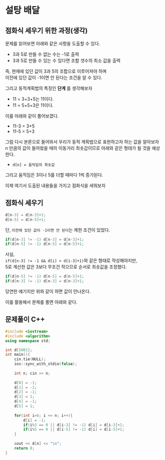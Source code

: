 # 설탕 배달
## 점화식 세우기 위한 과정(생각)     
      
문제를 읽어보면 아래와 같은 사항을 도출할 수 있다.   

* 3과 5로 만들 수 없는 수는 -1로 출력 
* 3과 5로 만들 수 있는 수 있다면 조합 갯수의 최소 값을 출력
   
즉, 현재에 있던 값이 3과 5의 조합으로 이루어져야 하며    
이전에 있던 값이 -1이면 안 된다는 조건을 알 수 있다.      

그리고 동적계획법의 특징인 **단계** 를 생각해보자   

* 11 = 3+3+5는 11이다.
* 11 = 5+5+3은 11이다. 

이를 아래와 같이 풀어보겠다.  

* 11-3 = 3+5
* 11-5 = 5+3

그럼 다시 본론으로 들어와서 우리가 동적 계획법으로 표현하고자 하는 값을 알아보자         
n 만큼의 값이 들어왔을 때의 이동거리 최솟갑이므로 아래와 같은 형태가 될 것을 예상한다.    
    
* `d[n] = 움직임의 최솟값`   

그리고 움직임은 3이나 5를 더할 때마다 1씩 증가된다.      

이제 여기서 도출된 내용들을 가지고 점화식을 세워보자   

## 점화식 세우기  

```c++
d[n-3] = d[n-3]+1;
d[n-5] = d[n-5]+1;
```
단, `이전에 있던 값이 -1이면 안 된다`는 제한 조건이 있었다.   

```c++
if(d[n-3] != -1) d[n-3] = d[n-3]+1;
if(d[n-5] != -1) d[n-5] = d[n-5]+1;
```

사실,  
`if(d[n-3] != -1 && d[i] > d[i-3]+1)`와 같은 형태로 작성해야지만,  
5로 계산한 값은 3보다 무조건 작으므로 순서로 최솟값을 조정했다.   

```c++
if(d[n-5] != -1) d[n-5] = d[n-5]+1;
if(d[n-3] != -1) d[n-3] = d[n-3]+1;
```
당연한 얘기지만 위와 같이 하면 값이 안나온다.   

이를 활용해서 문제를 풀면 아래와 같다.  

## 문제풀이 C++
```c++
#include <iostream>
#include <algorithm>
using namespace std;

int d[5001];
int main(){
    cin.tie(NULL);
    ios::sync_with_stdio(false);
    
    int n; cin >> n;
    
    d[0] = -1;
    d[1] = -1;
    d[2] = -1;
    d[3] = 1;
    d[4] = -1;
    d[5] = 1;
    
    for(int i=6; i <= n; i++){
        d[i] = -1;
        if(i%3 == 0 || d[i-3] != -1) d[i] = d[i-3]+1;
        if(i%5 == 0 || d[i-5] != -1) d[i] = d[i-5]+1;
    }
    
    cout << d[n] << "\n";
    return 0;
}

```
